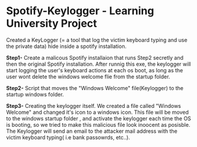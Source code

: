 # Spotify-Keylogger - Learning University Project
Created a KeyLogger (= a tool that log the victim keyboard typing and use the private data) hide inside a spotify installation.

**Step1-**
Create a malicous Spotify installaion that runs Step2 secretly and then the original Spotify installation.
After runnig this exe, the keylogger will start logging the user's keyboard actions at each os boot,
as long as the user wont delete the windows welcome flie from the startup folder.

**Step2-**
Script that moves the "Windows Welcome" file(Keylogger) to the startup windows folder.

**Step3-**
Creating the keylogger itself. 
We created a file called "Windows Welcome" and changed it's icon to a windows icon.
This file will be moved to the windows startup folder , and activate the keylogger each time the OS is booting, 
so we tried to make this malicious file look inoocent as posisble.
The Keylogger will send an email to the attacker mail address with the victim keyboard typing( i.e bank passowrds, etc..).


